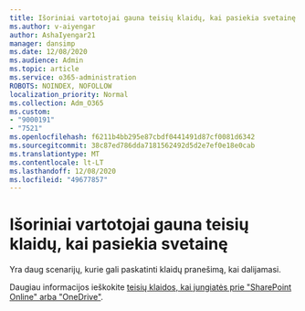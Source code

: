 ```yaml
---
title: Išoriniai vartotojai gauna teisių klaidų, kai pasiekia svetainę
ms.author: v-aiyengar
author: AshaIyengar21
manager: dansimp
ms.date: 12/08/2020
ms.audience: Admin
ms.topic: article
ms.service: o365-administration
ROBOTS: NOINDEX, NOFOLLOW
localization_priority: Normal
ms.collection: Adm_O365
ms.custom:
- "9000191"
- "7521"
ms.openlocfilehash: f6211b4bb295e87cbdf0441491d87cf0081d6342
ms.sourcegitcommit: 38c87ed786dda7181562492d5d2e7ef0e18e0cab
ms.translationtype: MT
ms.contentlocale: lt-LT
ms.lasthandoff: 12/08/2020
ms.locfileid: "49677857"
---
```

# <a name="external-users-receive-permission-errors-when-accessing-a-site"></a>Išoriniai vartotojai gauna teisių klaidų, kai pasiekia svetainę

Yra daug scenarijų, kurie gali paskatinti klaidų pranešimą, kai dalijamasi. 

Daugiau informacijos ieškokite [teisių klaidos, kai jungiatės prie "SharePoint Online" arba "OneDrive"](https://docs.microsoft.com/sharepoint/troubleshoot/administration/access-denied-or-need-permission-error-sharepoint-online-or-onedrive-for-business).